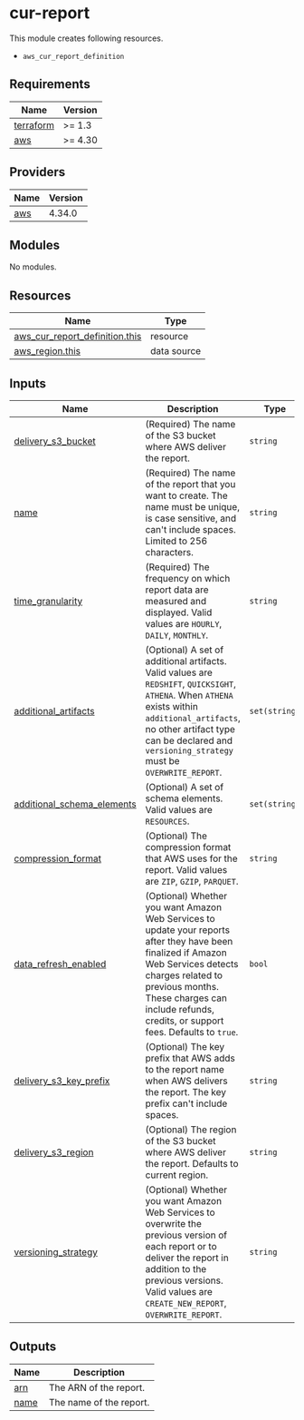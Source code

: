 # cur-report

This module creates following resources.

- `aws_cur_report_definition`

<!-- BEGINNING OF PRE-COMMIT-TERRAFORM DOCS HOOK -->
## Requirements

| Name | Version |
|------|---------|
| <a name="requirement_terraform"></a> [terraform](#requirement\_terraform) | >= 1.3 |
| <a name="requirement_aws"></a> [aws](#requirement\_aws) | >= 4.30 |

## Providers

| Name | Version |
|------|---------|
| <a name="provider_aws"></a> [aws](#provider\_aws) | 4.34.0 |

## Modules

No modules.

## Resources

| Name | Type |
|------|------|
| [aws_cur_report_definition.this](https://registry.terraform.io/providers/hashicorp/aws/latest/docs/resources/cur_report_definition) | resource |
| [aws_region.this](https://registry.terraform.io/providers/hashicorp/aws/latest/docs/data-sources/region) | data source |

## Inputs

| Name | Description | Type | Default | Required |
|------|-------------|------|---------|:--------:|
| <a name="input_delivery_s3_bucket"></a> [delivery\_s3\_bucket](#input\_delivery\_s3\_bucket) | (Required) The name of the S3 bucket where AWS deliver the report. | `string` | n/a | yes |
| <a name="input_name"></a> [name](#input\_name) | (Required) The name of the report that you want to create. The name must be unique, is case sensitive, and can't include spaces. Limited to 256 characters. | `string` | n/a | yes |
| <a name="input_time_granularity"></a> [time\_granularity](#input\_time\_granularity) | (Required) The frequency on which report data are measured and displayed. Valid values are `HOURLY`, `DAILY`, `MONTHLY`. | `string` | n/a | yes |
| <a name="input_additional_artifacts"></a> [additional\_artifacts](#input\_additional\_artifacts) | (Optional) A set of additional artifacts. Valid values are `REDSHIFT`, `QUICKSIGHT`, `ATHENA`. When `ATHENA` exists within `additional_artifacts`, no other artifact type can be declared and `versioning_strategy` must be `OVERWRITE_REPORT`. | `set(string)` | `[]` | no |
| <a name="input_additional_schema_elements"></a> [additional\_schema\_elements](#input\_additional\_schema\_elements) | (Optional) A set of schema elements. Valid values are `RESOURCES`. | `set(string)` | `[]` | no |
| <a name="input_compression_format"></a> [compression\_format](#input\_compression\_format) | (Optional) The compression format that AWS uses for the report. Valid values are `ZIP`, `GZIP`, `PARQUET`. | `string` | `"GZIP"` | no |
| <a name="input_data_refresh_enabled"></a> [data\_refresh\_enabled](#input\_data\_refresh\_enabled) | (Optional) Whether you want Amazon Web Services to update your reports after they have been finalized if Amazon Web Services detects charges related to previous months. These charges can include refunds, credits, or support fees. Defaults to `true`. | `bool` | `true` | no |
| <a name="input_delivery_s3_key_prefix"></a> [delivery\_s3\_key\_prefix](#input\_delivery\_s3\_key\_prefix) | (Optional) The key prefix that AWS adds to the report name when AWS delivers the report. The key prefix can't include spaces. | `string` | `""` | no |
| <a name="input_delivery_s3_region"></a> [delivery\_s3\_region](#input\_delivery\_s3\_region) | (Optional) The region of the S3 bucket where AWS deliver the report. Defaults to current region. | `string` | `null` | no |
| <a name="input_versioning_strategy"></a> [versioning\_strategy](#input\_versioning\_strategy) | (Optional) Whether you want Amazon Web Services to overwrite the previous version of each report or to deliver the report in addition to the previous versions. Valid values are `CREATE_NEW_REPORT`, `OVERWRITE_REPORT`. | `string` | `"OVERWRITE_REPORT"` | no |

## Outputs

| Name | Description |
|------|-------------|
| <a name="output_arn"></a> [arn](#output\_arn) | The ARN of the report. |
| <a name="output_name"></a> [name](#output\_name) | The name of the report. |
<!-- END OF PRE-COMMIT-TERRAFORM DOCS HOOK -->

